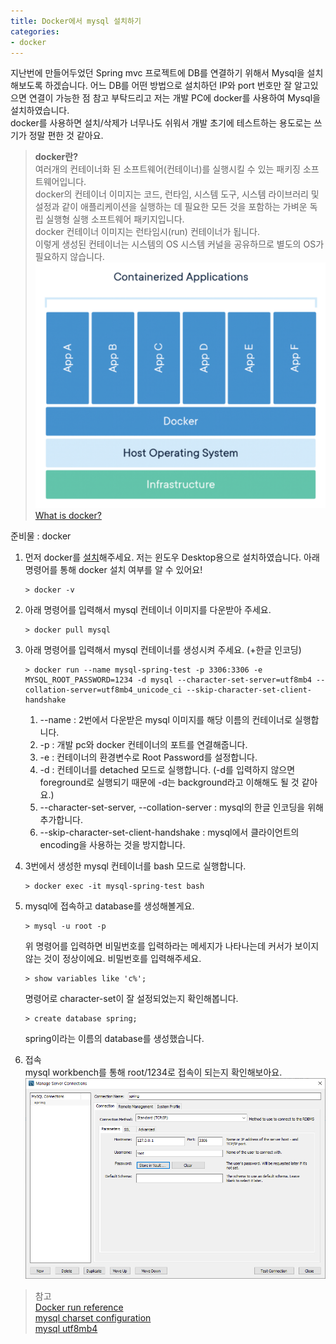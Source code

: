 ```yaml
---
title: Docker에서 mysql 설치하기  
categories:
- docker
---
```


지난번에 만들어두었던 Spring mvc 프로젝트에 DB를 연결하기 위해서 Mysql을 설치해보도록 하겠습니다.
어느 DB를 어떤 방법으로 설치하던 IP와 port 번호만 잘 알고있으면 연결이 가능한 점 참고 부탁드리고 저는 개발 PC에 docker를 사용하여 Mysql을 설치하였습니다.   
docker를 사용하면 설치/삭제가 너무나도 쉬워서 개발 초기에 테스트하는 용도로는 쓰기가 정말 편한 것 같아요.

> **docker란?**  
> 여러개의 컨테이너화 된 소프트웨어(컨테이너)를 실행시킬 수 있는 패키징 소프트웨어입니다.  
> docker의 컨테이너 이미지는 코드, 런타임, 시스템 도구, 시스템 라이브러리 및 설정과 같이 애플리케이션을 실행하는 데 필요한 모든 것을 포함하는 가벼운 독립 실행형 실행 소프트웨어 패키지입니다.  
> docker 컨테이너 이미지는 런타임시(run) 컨테이너가 됩니다.  
> 이렇게 생성된 컨테이너는 시스템의 OS 시스템 커널을 공유하므로 별도의 OS가 필요하지 않습니다.  
> ![img.png](/assets/images/20220206/img.png)  
> [What is docker?](https://www.docker.com/resources/what-container)

준비물 : docker

1. 먼저 docker를 [설치](https://www.docker.com/get-started)해주세요. 저는 윈도우 Desktop용으로 설치하였습니다. 아래 명령어를 통해 docker 설치 여부를 알 수 있어요!  
    ```
    > docker -v
    ```

2. 아래 명령어를 입력해서 mysql 컨테이너 이미지를 다운받아 주세요.
    ```
    > docker pull mysql
    ``` 

3. 아래 명령어를 입력해서 mysql 컨테이너를 생성시켜 주세요. (+한글 인코딩)
    ```
    > docker run --name mysql-spring-test -p 3306:3306 -e MYSQL_ROOT_PASSWORD=1234 -d mysql --character-set-server=utf8mb4 --collation-server=utf8mb4_unicode_ci --skip-character-set-client-handshake
    ```
   1. \--name : 2번에서 다운받은 mysql 이미지를 해당 이름의 컨테이너로 실행합니다.
   2. -p : 개발 pc와 docker 컨테이너의 포트를 연결해줍니다.
   3. -e : 컨테이너의 환경변수로 Root Password를 설정합니다.
   4. -d : 컨테이너를 detached 모드로 실행합니다.
     (-d를 입력하지 않으면 foreground로 실행되기 때문에 -d는 background라고 이해해도 될 것 같아요.)
   5. \--character-set-server, \--collation-server : mysql의 한글 인코딩을 위해 추가합니다.
   6. \--skip-character-set-client-handshake : mysql에서 클라이언트의 encoding을 사용하는 것을 방지합니다.
4. 3번에서 생성한 mysql 컨테이너를 bash 모드로 실행합니다.
    ```
    > docker exec -it mysql-spring-test bash
    ```

5. mysql에 접속하고 database를 생성해볼게요.
    ```
    > mysql -u root -p
    ```
    위 명령어를 입력하면 비밀번호를 입력하라는 메세지가 나타나는데 
    커서가 보이지 않는 것이 정상이에요. 비밀번호를 입력해주세요.
    ```
    > show variables like 'c%';
    ```
    명령어로 character-set이 잘 설정되었는지 확인해봅니다.
    ```
    > create database spring;
    ```
    spring이라는 이름의 database를 생성했습니다.


6. 접속  
mysql workbench를 통해 root/1234로 접속이 되는지 확인해보아요.  
![img_1.png](/assets/images/20220206/img_1.png)


> 참고   
> [Docker run reference](https://docs.docker.com/engine/reference/run/)  
> [mysql charset configuration](https://dev.mysql.com/doc/refman/8.0/en/charset-configuration.html)  
> [mysql utf8mb4](https://dev.mysql.com/doc/refman/8.0/en/charset-unicode-utf8mb4.html)
